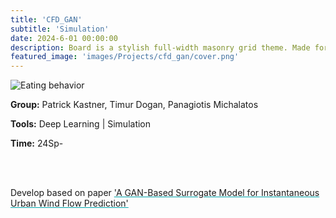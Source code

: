 ```yaml
---
title: 'CFD_GAN'
subtitle: 'Simulation'
date: 2024-6-01 00:00:00
description: Board is a stylish full-width masonry grid theme. Made for designers, artists, photographers and developers to show off their best work.
featured_image: 'images/Projects/cfd_gan/cover.png'
---
```


<div class="kgallery__item">
        <img src="{{site.baseurl}}/images/Projects/cfd_gan/coming.jpg" alt="Eating behavior">
        <div class="kgallery__caption">
            <p><strong>Group:</strong> Patrick Kastner, Timur Dogan, Panagiotis Michalatos</p>
            <p><strong>Tools:</strong> Deep Learning | Simulation</p>
            <p><strong>Time:</strong> 24Sp-</p>
            <br><br>
            <p>Develop based on paper
            <a href="https://www.sciencedirect.com/science/article/pii/S0360132323004110?via%3Dihub" style="text-decoration: underline; text-decoration-color: rgb(0, 165, 171, 1);"><span style="font-size: inherit; font-weight: inherit;">'A GAN-Based Surrogate Model for Instantaneous Urban Wind Flow Prediction'</span></a></p>
        </div>
    </div>

   